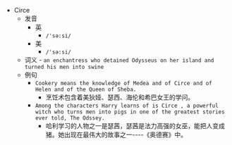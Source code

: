 - Circe
  - 发音
    - 英
      - `/'sə:si/`
    - 美
      - `/'sə:si/`
  - 词义
        - `an enchantress who detained Odysseus on her island and turned his men into swine`
  - 例句
    - `Cookery means the knowledge of Medea and of Circe and of Helen and of the Queen of Sheba.`
      - 烹饪术包含着美狄娅、瑟西、海伦和希巴女王的学问。
    - `Among the characters Harry learns of is Circe , a powerful witch who turns men into pigs in one of the greatest stories ever told, The Odssey.`
      - 哈利学习的人物之一是瑟茜，瑟茜是法力高强的女巫，能把人变成猪。她出现在最伟大的故事之一----《奥德赛》中。


